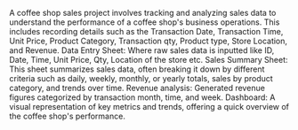 A coffee shop sales project involves tracking and analyzing sales data to understand the performance of a coffee shop's business operations. This includes recording details such as the Transaction Date, Transaction Time, Unit Price, Product Category, Transaction qty, Product type, Store Location, and Revenue.
Data Entry Sheet: Where raw sales data is inputted like ID, Date, Time, Unit Price, Qty, Location of the store etc.
Sales Summary Sheet: This sheet summarizes sales data, often breaking it down by different criteria such as daily, weekly, monthly, or yearly totals, sales by product category, and trends over time.
Revenue analysis: Generated revenue figures categorized by transaction month, time, and week.
Dashboard: A visual representation of key metrics and trends, offering a quick overview of the coffee shop's performance.
